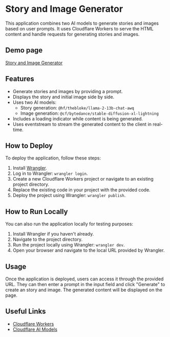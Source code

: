 # Story and Image Generator

This application combines two AI models to generate stories and images based on user prompts. It uses Cloudflare Workers to serve the HTML content and handle requests for generating stories and images.

## Demo page

[Story and Image Generator](https://story-tell-api.bobbyiliev.workers.dev/)

## Features

- Generate stories and images by providing a prompt.
- Displays the story and initial image side by side.
- Uses two AI models:
  - Story generation: `@hf/thebloke/llama-2-13b-chat-awq`
  - Image generation: `@cf/bytedance/stable-diffusion-xl-lightning`
- Includes a loading indicator while content is being generated.
- Uses eventstream to stream the generated content to the client in real-time.

## How to Deploy

To deploy the application, follow these steps:

1. Install [Wrangler](https://developers.cloudflare.com/workers/cli-wrangler/install-update).
2. Log in to Wrangler: `wrangler login`.
3. Create a new Cloudflare Workers project or navigate to an existing project directory.
4. Replace the existing code in your project with the provided code.
5. Deploy the project using Wrangler: `wrangler publish`.

## How to Run Locally

You can also run the application locally for testing purposes:

1. Install Wrangler if you haven't already.
2. Navigate to the project directory.
3. Run the project locally using Wrangler: `wrangler dev`.
4. Open your browser and navigate to the local URL provided by Wrangler.

## Usage

Once the application is deployed, users can access it through the provided URL. They can then enter a prompt in the input field and click "Generate" to create an story and image. The generated content will be displayed on the page.

## Useful Links

- [Cloudflare Workers](https://workers.cloudflare.com/)
- [Cloudflare AI Models](https://developers.cloudflare.com/workers-ai/models)
